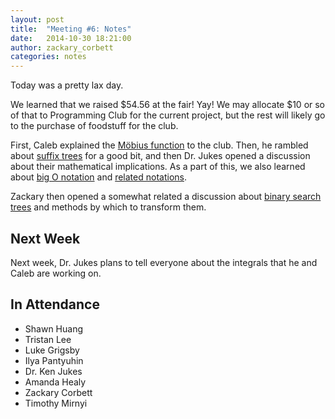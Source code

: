 ```yaml
---
layout: post
title:  "Meeting #6: Notes"
date:   2014-10-30 18:21:00
author: zackary_corbett
categories: notes
---
```


Today was a pretty lax day.

We learned that we raised $​54.56 at the fair! Yay! We may allocate $​10 or so of that to Programming Club for the current project, but  the rest will likely go to the purchase of foodstuff for the club.

First, Caleb explained the [Möbius function][Möbius] to the club. Then, he rambled about [suffix trees][suffixTrees] for a good bit, and then Dr. Jukes opened a discussion about their mathematical implications. As a part of this, we also learned about [big O notation][bigO] and [related notations][relatedToBigO].

Zackary then opened a somewhat related a discussion about [binary search trees][binaryTrees] and methods by which to transform them.

[Möbius]: https://en.wikipedia.org/wiki/M%C3%B6bius_function
[suffixTrees]: https://en.wikipedia.org/wiki/Suffix_tree "suffix trees"
[bigO]: https://en.wikipedia.org/wiki/Big_O_notation "big O notation"
[relatedToBigO]: https://en.wikipedia.org/wiki/Big_O_notation#Related_asymptotic_notations "notations related to big O"
[binaryTrees]: https://en.wikipedia.org/wiki/Binary_search_tree "binary search trees"

## Next Week

Next week, Dr. Jukes plans to tell everyone about the integrals that he and Caleb are working on.

## In Attendance

* Shawn Huang
* Tristan Lee
* Luke Grigsby
* Ilya Pantyuhin
* Dr. Ken Jukes
* Amanda Healy
* Zackary Corbett
* Timothy Mirnyi